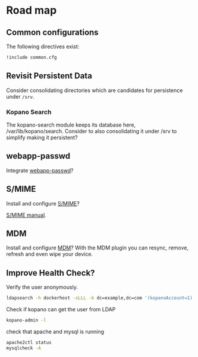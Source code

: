 # Road map

## Common configurations

The following directives exist:

```sh
!include common.cfg
```

## Revisit Persistent Data

Consider consolidating directories which are candidates for persistence under `/srv`.

### Kopano Search

The kopano-search module keeps its database here, /var/lib/kopano/search.
Consider to also consolidating it under /srv to simplify making it persistent?

## webapp-passwd

Integrate [webapp-passwd](https://github.com/silentsakky/zarafa-webapp-passwd)?

## S/MIME

Install and configure [S/MIME](https://kopano.com/blog/s-mime-plugin-description/)?

[S/MIME manual](https://documentation.kopano.io/webapp_smime_manual/).

## MDM

Install and configure [MDM](https://documentation.kopano.io/webapp_mdm_manual/)?
With the MDM plugin you can resync, remove, refresh and even wipe your device.

## Improve Health Check?

Verify the user anonymously.
```bash
ldapsearch -h dockerhost -xLLL -b dc=example,dc=com '(kopanoAccount=1)'
```

Check if kopano can get the user from LDAP
```bash
kopano-admin -l
```
check that apache and mysql is running
```bash
apache2ctl status
mysqlcheck -A
```

